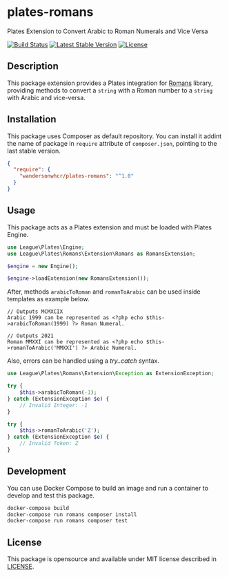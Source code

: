 # plates-romans

Plates Extension to Convert Arabic to Roman Numerals and Vice Versa

[![Build Status](https://github.com/wandersonwhcr/plates-romans/actions/workflows/test.yml/badge.svg?branch=main)](https://github.com/wandersonwhcr/plates-romans/actions/workflows/test.yml?query=branch%3Amain)
[![Latest Stable Version](https://poser.pugx.org/wandersonwhcr/plates-romans/v/stable?format=flat)](https://packagist.org/packages/wandersonwhcr/plates-romans)
[![License](https://poser.pugx.org/wandersonwhcr/plates-romans/license?format=flat)](https://packagist.org/packages/wandersonwhcr/plates-romans)

## Description

This package extension provides a Plates integration for
[Romans](https://github.com/wandersonwhcr/romans) library, providing methods to
convert a `string` with a Roman number to a `string` with Arabic and vice-versa.

## Installation

This package uses Composer as default repository. You can install it addint the
name of package in `require` attribute of `composer.json`, pointing to the last
stable version.

```json
{
  "require": {
    "wandersonwhcr/plates-romans": "^1.0"
  }
}
```

## Usage

This package acts as a Plates extension and must be loaded with Plates Engine.

```php
use League\Plates\Engine;
use League\Plates\Romans\Extension\Romans as RomansExtension;

$engine = new Engine();

$engine->loadExtension(new RomansExtension());
```

After, methods `arabicToRoman` and `romanToArabic` can be used inside templates
as example below.

```
// Outputs MCMXCIX
Arabic 1999 can be represented as <?php echo $this->arabicToRoman(1999) ?> Roman Numeral.
```

```
// Outputs 2021
Roman MMXXI can be represented as <?php echo $this->romanToArabic('MMXXI') ?> Arabic Numeral.
```

Also, errors can be handled using a _try..catch_ syntax.

```php
use League\Plates\Romans\Extension\Exception as ExtensionException;

try {
    $this->arabicToRoman(-1);
} catch (ExtensionException $e) {
    // Invalid Integer: -1
}

try {
    $this->romanToArabic('Z');
} catch (ExtensionException $e) {
    // Invalid Token: Z
}
```

## Development

You can use Docker Compose to build an image and run a container to develop and
test this package.

```bash
docker-compose build
docker-compose run romans composer install
docker-compose run romans composer test
```

## License

This package is opensource and available under MIT license described in
[LICENSE](https://github.com/wandersonwhcr/plates-romans/blob/main/LICENSE).
